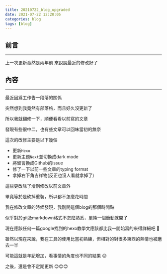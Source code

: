 ```yaml
---
title: 20210722_blog_upgraded
date: 2021-07-22 12:20:05
categories: blog
tags: [blog]
---
```


## 前言
----------

上一次更新竟然是兩年前
來說說最近的修改好了

<!--more-->

## 內容
----------

最近因爲工作告一段落的關係

突然想到我竟然有部落格，而且好久沒更新了

所以我就翻修一下，順便看看以前寫的文章

發現有些很中二，也有些文章可以回味當初的無奈

這次的改修主要是以下幾個

- 更新`Hexo`
- 更新主題`Next`並切換成dark mode
- 將留言換成Github的issue
- 修了一下以前一些文章的typing format
- 拿掉右下角吉祥物(反正也沒人看就拿掉了)

這些更改除了增刪修改以前文章外

畢竟等於是砍掉重裝，所以都不怎麼花時間

我在修改文章的時候發現，我剛開這個blog的那個時間點

似乎對於git及markdown格式不怎麼熟悉，單純一個衝動就開了

現在應該任何一篇google找到的hexo教學文應該都比我一開始寫的來得詳細吧 🤔

雖然以現在來說，我在工具的使用比當初熟練，但相對的對很多東西的熱情也被磨去一半

可能這就是年紀增加，看事情的角度也不同的結果 😥

之後，還是會不定期更新 😊😊😊

